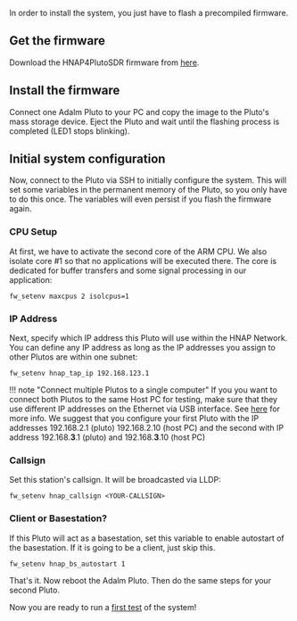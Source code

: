 
In order to install the system, you just have to flash a precompiled firmware.

## Get the firmware
Download the HNAP4PlutoSDR firmware from [here](https://github.com/HAMNET-Access-Protocol/HNAP4PlutoSDR/releases).

## Install the firmware
Connect one Adalm Pluto to your PC and copy the 
image to the Pluto's mass storage device. Eject the Pluto and wait until
the flashing process is completed (LED1 stops blinking).

## Initial system configuration
Now, connect to the Pluto via SSH to initially configure the system. This will
set some variables in the permanent memory of the Pluto, so you only have to do
this once. The variables will even persist if you flash the firmware again.

### CPU Setup
At first, we have to activate the second core of the ARM CPU. We also
isolate core #1 so that no applications will be executed there. The core is
dedicated for buffer transfers and some signal processing in our application:
```
fw_setenv maxcpus 2 isolcpus=1
```

### IP Address
Next, specify which IP address this Pluto will use within the HNAP Network.
You can define any IP address as long as the IP addresses you assign to other
Plutos are within one subnet:
```
fw_setenv hnap_tap_ip 192.168.123.1
```

!!! note "Connect multiple Plutos to a single computer"
    If you you want to connect both Plutos to the same Host PC for testing,
    make sure that they use different IP addresses on the Ethernet via USB
    interface.
    See [here](https://wiki.analog.com/university/tools/pluto/users/customizing)
    for more info. We suggest that you configure your first Pluto with the
    IP addresses 192.168.2.1 (pluto) 192.168.2.10 (host PC) and the second with 
    IP address 192.168.**3**.1 (pluto) and 192.168.**3**.10 (host PC)

### Callsign
Set this station's callsign. It will be broadcasted via LLDP:
```
fw_setenv hnap_callsign <YOUR-CALLSIGN>
```

### Client or Basestation?
If this Pluto will act as a basestation, set this variable
to enable autostart of the basestation. If it is going to be a client, just
skip this.
```
fw_setenv hnap_bs_autostart 1
```

That's it. Now reboot the Adalm Pluto. Then do the same steps for your second Pluto.

Now you are ready to run a [first test](../usage) of the system!
